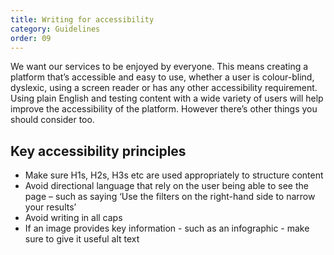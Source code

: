```yaml
---
title: Writing for accessibility
category: Guidelines
order: 09
---
```


We want our services to be enjoyed by everyone. This means creating a platform that’s accessible and easy to use, whether a user is colour-blind, dyslexic, using a screen reader or has any other accessibility requirement. 
Using plain English and testing content with a wide variety of users will help improve the accessibility of the platform. However there’s other things you should consider too. 

## Key accessibility principles ##
* Make sure H1s, H2s, H3s etc are used appropriately to structure content
* Avoid directional language that rely on the user being able to see the page – such as saying ‘Use the filters on the right-hand side to narrow your results’
* Avoid writing in all caps
* If an image provides key information - such as an infographic - make sure to give it useful alt text
